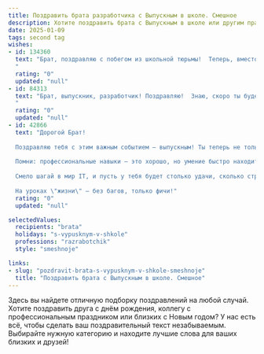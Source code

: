 ```yaml
---
title: Поздравить брата разработчика с Выпускным в школе. Смешное
description: Хотите поздравить брата с Выпускным в школе или другим праздником? Наш ИИ создаст незабываемое поздравление, а вы обязательно выделитесь среди других.  
date: 2025-01-09
tags: second tag
wishes:
- id: 134360
  text: "Брат, поздравляю с побегом из школьной тюрьмы!  Теперь, вместо контрольных, тебя ждут дедлайны, вместо учителей — строгие клиенты, а вместо оценок — горы багов, которые предстоит исправлять.  Короче,  отдохнуть успеешь только тогда, когда напишешь код, который запустится с первой попытки.  С выпускным тебя, будущий покоритель синтаксиса и цифровой вселенной!
  "
  rating: "0"
  updated: "null"
- id: 84313
  text: "Брат, выпускник, разработчик! Поздравляю!  Знаю, скоро ты будешь кодить не только игры, но и свою собственную жизнь –  главное, не забудь в ней добавить  функцию «автоматическое счастье» и  отладить «режим отдыха без багов»!  Пусть твой путь будет полон креативных решений и минимум дедлайнов (шутка, конечно,  дедлайны – это жизнь разработчика,  и с ними ты теперь на «ты»!). Ура!
  "
  rating: "0"
  updated: "null"
- id: 42866
  text: "Дорогой Брат!
  
  Поздравляю тебя с этим важным событием — выпускным! Ты теперь не только выпускник, но и по версии нашей семьи — настоящий разработчик, создающий код не хуже, чем ты раньше писал домашние задания! Теперь вместо контрольных и тестов тебя ждут веселые алгоритмы и бесконечные строки кода!
  
  Помни: профессиональные навыки — это хорошо, но умение быстро находить ошибки в собственном коде — это искусство! Желаю тебе в будущем отлаживать не только программы, но и всю жизнь! Пусть jQuery летит к тебе на встречу, а ошибки всегда будут фиксированы только в Git!
  
  Смело шагай в мир IT, и пусть у тебя будет столько удачи, сколько строк кода в твоем первом проекте! Поздравляю тебя, мой гениальный брат-эмбиент! 🎉👨‍💻
  
  На уроках \"жизни\" — без багов, только фичи!"
  rating: "0"
  updated: "null"

selectedValues:
  recipients: "brata"
  holidays: "s-vypusknym-v-shkole"
  professions: "razrabotchik"
  style: "smeshnoje"

links:
- slug: "pozdravit-brata-s-vypusknym-v-shkole-smeshnoje"
  title: "Поздравить брата с Выпускным в школе. Смешное"
---
```


Здесь вы найдете отличную подборку поздравлений на любой случай.
Хотите поздравить друга с днём рождения, коллегу с профессиональным праздником или близких с Новым годом? У нас есть всё, чтобы сделать ваш поздравительный текст незабываемым. Выбирайте нужную категорию и находите лучшие слова для ваших близких и друзей!
